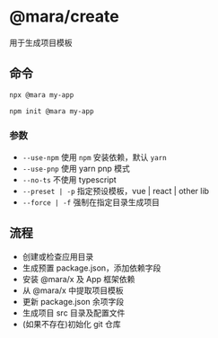 # @mara/create

用于生成项目模板

## 命令

```bash
npx @mara my-app
```

```bash
npm init @mara my-app
```

### 参数

- `--use-npm` 使用 `npm` 安装依赖，默认 `yarn`
- `--use-pnp` 使用 yarn pnp 模式
- `--no-ts` 不使用 typescript
- `--preset | -p` 指定预设模板，vue | react | other lib
- `--force | -f` 强制在指定目录生成项目

## 流程

- 创建或检查应用目录
- 生成预置 package.json，添加依赖字段
- 安装 @mara/x 及 App 框架依赖
- 从 @mara/x 中提取项目模板
- 更新 package.json 余项字段
- 生成项目 src 目录及配置文件
- (如果不存在)初始化 git 仓库
